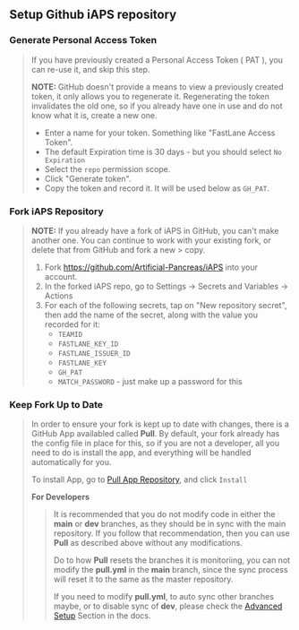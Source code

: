 ## Setup Github iAPS repository

### Generate Personal Access Token

>    If you have previously created a Personal Access Token ( PAT ), you can re-use it,
>    and skip this step.
>
>    **NOTE:** GitHub doesn't provide a means to view a previously created token, it only 
>    allows you to regenerate it.  Regenerating the token invalidates the old one, so
>    if you already have one in use and do not know what it is, create a new one.
>
>    * Enter a name for your token. Something like "FastLane Access Token".
>    * The default Expiration time is 30 days - but you should select `No Expiration`
>    * Select the `repo` permission scope.
>    * Click "Generate token".
>    * Copy the token and record it. It will be used below as `GH_PAT`.

### Fork iAPS Repository

>   **NOTE:** If you already have a fork of iAPS in GitHub, you can't make another one. You can continue to work with your existing fork, or delete that from GitHub and fork a new >   copy.
>
>   1. Fork https://github.com/Artificial-Pancreas/iAPS into your account.
>   2. In the forked iAPS repo, go to Settings -> Secrets and Variables -> Actions
>   3. For each of the following secrets, tap on "New repository secret", then add the name of the secret, along with the value you recorded for it:
>      * `TEAMID`
>      * `FASTLANE_KEY_ID`
>      * `FASTLANE_ISSUER_ID`
>      * `FASTLANE_KEY`
>      * `GH_PAT`
>      * `MATCH_PASSWORD` - just make up a password for this
>     

### Keep Fork Up to Date

>   In order to ensure your fork is kept up to date with changes, there is a GitHub App availabled
>   called **Pull**.   By default, your fork already has the config file in place for this, so if you
>   are not a developer, all you need to do is install the app, and everything will be handled
>   automatically for you.
>
>   To install App, go to [Pull App Repository](https://github.com/apps/pull), and click `Install`
>
>   **For Developers**
>
>   > It is recommended that you do not modify code in either the **main** or **dev** branches, as they
>   > should be in sync with the main repository.  If you follow that recommendation, then you can use
>   > **Pull** as described above without any modifications.
>   >
>   > Do to how **Pull** resets the branches it is monitoriing, you can not modify the **pull.yml** in
>   > the **main** branch, since the sync process will reset it to the same as the master repository.
>   >
>   > If you need to modify **pull.yml**, to auto sync other branches maybe, or to disable sync of **dev**,
>   > please check the [Advanced Setup](https://wei.github.io/pull) Section in the docs.
